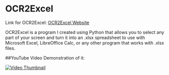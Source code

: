 # OCR2Excel
Link for OCR2Excel:
[OCR2Excel Website](https://payhip.com/b/a7DdF)

OCR2Excel is a program I created using Python that allows you to select any part of your screen and turn it into an .xlsx spreadsheet to use with Microsoft Excel, LibreOffice Calc, or any other program that works with .xlsx files.

##YouTube Video Demonstration of it:

[![Video Thumbnail](https://img.youtube.com/vi/opcFqbZ3_2o/maxresdefault.jpg)](https://www.youtube.com/watch?v=opcFqbZ3_2o)
